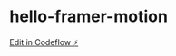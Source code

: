 # hello-framer-motion

[Edit in Codeflow ⚡️](https://stackblitz.com/~/github.com/shoveller/hello-framer-motion)